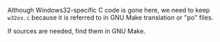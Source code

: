 Although Windows32-specific C code is gone here, we need to keep `w32os.c` because it is referred to in GNU Make translation or "po" files.

If sources are needed, find them in GNU Make.

